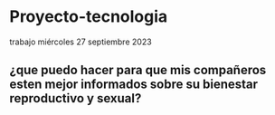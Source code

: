 # Proyecto-tecnologia
trabajo miércoles 27 septiembre 2023

## ¿que puedo hacer para que mis compañeros esten mejor informados sobre su bienestar reproductivo y sexual?
